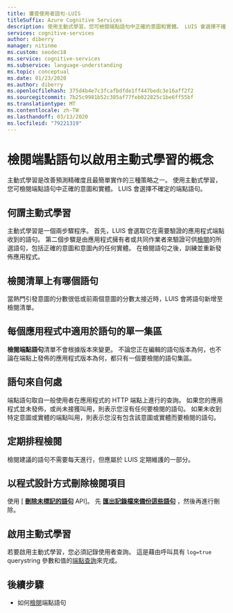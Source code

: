 ```yaml
---
title: 審查使用者語句-LUIS
titleSuffix: Azure Cognitive Services
description: 使用主動式學習，您可檢閱端點語句中正確的意圖和實體。 LUIS 會選擇不確定的端點語句。
services: cognitive-services
author: diberry
manager: nitinme
ms.custom: seodec18
ms.service: cognitive-services
ms.subservice: language-understanding
ms.topic: conceptual
ms.date: 01/23/2020
ms.author: diberry
ms.openlocfilehash: 375d4b4e7c3fcafbdfde1ff447bedc3e16aff2f2
ms.sourcegitcommit: 7b25c9981b52c385af77feb022825c1be6ff55bf
ms.translationtype: MT
ms.contentlocale: zh-TW
ms.lasthandoff: 03/13/2020
ms.locfileid: "79221319"
---
```

# <a name="concepts-for-enabling-active-learning-by-reviewing-endpoint-utterances"></a>檢閱端點語句以啟用主動式學習的概念
主動式學習是改善預測精確度且最簡單實作的三種策略之一。 使用主動式學習，您可檢閱端點語句中正確的意圖和實體。 LUIS 會選擇不確定的端點語句。

## <a name="what-is-active-learning"></a>何謂主動式學習
主動式學習是一個兩步驟程序。 首先，LUIS 會選取它在需要驗證的應用程式端點收到的語句。 第二個步驟是由應用程式擁有者或共同作業者來驗證可供[檢閱](luis-how-to-review-endpoint-utterances.md)的所選語句，包括正確的意圖和意圖內的任何實體。 在檢閱語句之後，訓練並重新發佈應用程式。

## <a name="which-utterances-are-on-the-review-list"></a>檢閱清單上有哪個語句
當熱門引發意圖的分數很低或前兩個意圖的分數太接近時，LUIS 會將語句新增至檢閱清單。

## <a name="single-pool-for-utterances-per-app"></a>每個應用程式中適用於語句的單一集區
**檢閱端點語句**清單不會根據版本來變更。 不論您正在編輯的語句版本為何，也不論在端點上發佈的應用程式版本為何，都只有一個要檢閱的語句集區。

## <a name="where-are-the-utterances-from"></a>語句來自何處
端點語句取自一般使用者在應用程式的 HTTP 端點上進行的查詢。 如果您的應用程式並未發佈，或尚未接獲叫用，則表示您沒有任何要檢閱的語句。 如果未收到特定意圖或實體的端點叫用，則表示您沒有包含該意圖或實體而要檢閱的語句。

## <a name="schedule-review-periodically"></a>定期排程檢閱
檢閱建議的語句不需要每天進行，但應屬於 LUIS 定期維護的一部分。

## <a name="delete-review-items-programmatically"></a>以程式設計方式刪除檢閱項目
使用 [ **[刪除未標記的語句](https://westus.dev.cognitive.microsoft.com/docs/services/5890b47c39e2bb17b84a55ff/operations/58b6f32139e2bb139ce823c9)** API]。 先 **[匯出記錄檔來備份這些語句](https://westus.dev.cognitive.microsoft.com/docs/services/5890b47c39e2bb17b84a55ff/operations/5890b47c39e2bb052c5b9c36)** ，然後再進行刪除。

## <a name="enable-active-learning"></a>啟用主動式學習

若要啟用主動式學習，您必須記錄使用者查詢。 這是藉由呼叫具有 `log=true` querystring 參數和值的[端點查詢](luis-get-started-create-app.md#query-the-v3-api-prediction-endpoint)來完成。

## <a name="next-steps"></a>後續步驟

* 如何[檢閱](luis-how-to-review-endpoint-utterances.md)端點語句
